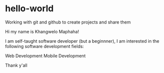# hello-world
Working with git and github to create projects and share them

Hi my name is Khangwelo Maphaha!

I am self-taught software developer (but a beginnner), I am interested in the following software development fields:

Web Development
Mobile Development

Thank y'all
